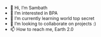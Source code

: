- 👋 Hi, I’m Sambath
- 👀 I’m interested in BPA
- 🌱 I’m currently learning world top secret
- 💞️ I’m looking to collaborate on projects :)
- 📫 How to reach me, Earth 2.0

<!---
sambath-dgc/sambath-dgc is a ✨ special ✨ repository because its `README.md` (this file) appears on your GitHub profile.
You can click the Preview link to take a look at your changes.
--->
